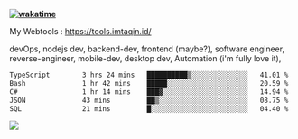 **[![wakatime](https://wakatime.com/badge/user/87646243-158a-4241-a3cb-668e1fa2dbb8.svg)](https://wakatime.com/@87646243-158a-4241-a3cb-668e1fa2dbb8?style=plastic)**


My Webtools : https://tools.imtaqin.id/


devOps, nodejs dev, backend-dev, frontend (maybe?), software engineer, reverse-engineer, mobile-dev, desktop dev, Automation (i'm fully love it), 

<!--START_SECTION:waka-->

```txt
TypeScript        3 hrs 24 mins   ██████████▒░░░░░░░░░░░░░░   41.01 %
Bash              1 hr 42 mins    █████░░░░░░░░░░░░░░░░░░░░   20.59 %
C#                1 hr 14 mins    ███▓░░░░░░░░░░░░░░░░░░░░░   14.94 %
JSON              43 mins         ██▒░░░░░░░░░░░░░░░░░░░░░░   08.75 %
SQL               21 mins         █░░░░░░░░░░░░░░░░░░░░░░░░   04.40 %
```

<!--END_SECTION:waka-->

<img src="https://github-readme-activity-graph-fjqz177.vercel.app/graph?username=fdciabdul&theme=github-dark"/>

